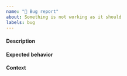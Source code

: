 ```yaml
---
name: "🐞 Bug report"
about: Something is not working as it should
labels: bug
---
```


#### Description


#### Expected behavior



#### Context


